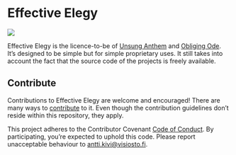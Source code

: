 # Effective Elegy

![](https://github.com/anttikivi/effective-elegy/workflows/Main%20workflow/badge.svg)

Effective Elegy is the licence-to-be of [Unsung Anthem](https://github.com/anttikivi/unsung-anthem) and [Obliging Ode](https://github.com/anttikivi/unsung-anthem). It’s designed to be simple but for simple proprietary uses. It still takes into account the fact that the source code of the projects is freely available.

## Contribute

Contributions to Effective Elegy are welcome and encouraged! There are many ways to [contribute](https://github.com/anttikivi/unsung-anthem/blob/develop/CONTRIBUTING.md) to it. Even though the contribution guidelines don’t reside within this repository, they apply.

This project adheres to the Contributor Covenant [Code of Conduct](https://github.com/anttikivi/unsung-anthem/blob/develop/CODE_OF_CONDUCT.md). By participating, you’re expected to uphold this code. Please report unacceptable behaviour to antti.kivi@visiosto.fi.

